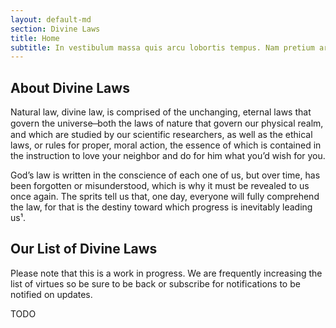 ```yaml
---
layout: default-md
section: Divine Laws
title: Home
subtitle: In vestibulum massa quis arcu lobortis tempus. Nam pretium arcu in odio vulputate luctus.
---
```


## About Divine Laws
Natural law, divine law, is comprised of the unchanging, eternal laws that govern the universe ̶ both the laws of nature that govern our physical realm, and which are studied by our scientific researchers, as well as the ethical laws, or rules for proper, moral action, the essence of which is contained in the instruction to love your neighbor and do for him what you’d wish for you.

God’s law is written in the conscience of each one of us, but over time, has been forgotten or misunderstood, which is why it must be revealed to us once again. The sprits tell us that, one day, everyone will fully comprehend the law, for that is the destiny toward which progress is inevitably leading us¹.


## Our List of Divine Laws
Please note that this is a work in progress. We are frequently increasing the list of virtues so be sure to be back or subscribe for notifications to be notified on updates.

TODO